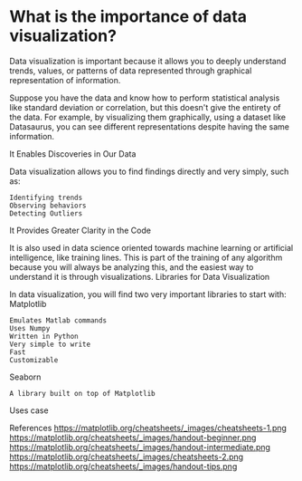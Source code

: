 # What is the importance of data visualization?

Data visualization is important because it allows you to deeply understand trends, values, or patterns of data represented through graphical representation of information.

Suppose you have the data and know how to perform statistical analysis like standard deviation or correlation, but this doesn't give the entirety of the data. For example, by visualizing them graphically, using a dataset like Datasaurus, you can see different representations despite having the same information.

It Enables Discoveries in Our Data

Data visualization allows you to find findings directly and very simply, such as:

    Identifying trends
    Observing behaviors
    Detecting Outliers

It Provides Greater Clarity in the Code

It is also used in data science oriented towards machine learning or artificial intelligence, like training lines. This is part of the training of any algorithm because you will always be analyzing this, and the easiest way to understand it is through visualizations.
Libraries for Data Visualization

In data visualization, you will find two very important libraries to start with:
Matplotlib

    Emulates Matlab commands
    Uses Numpy
    Written in Python
    Very simple to write
    Fast
    Customizable

Seaborn

    A library built on top of Matplotlib

Uses case

References
https://matplotlib.org/cheatsheets/_images/cheatsheets-1.png
https://matplotlib.org/cheatsheets/_images/handout-beginner.png
https://matplotlib.org/cheatsheets/_images/handout-intermediate.png
https://matplotlib.org/cheatsheets/_images/cheatsheets-2.png
https://matplotlib.org/cheatsheets/_images/handout-tips.png